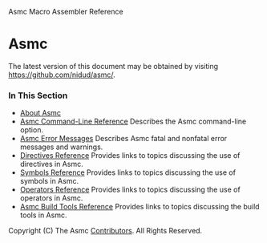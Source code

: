 Asmc Macro Assembler Reference

# Asmc

The latest version of this document may be obtained by visiting https://github.com/nidud/asmc/.

### In This Section

- [About Asmc](about/readme.md)
- [Asmc Command-Line Reference](command/readme.md) Describes the Asmc command-line option.
- [Asmc Error Messages](error/readme.md) Describes Asmc fatal and nonfatal error messages and warnings.
- [Directives Reference](directive/readme.md) Provides links to topics discussing the use of directives in Asmc.
- [Symbols Reference](symbol/readme.md) Provides links to topics discussing the use of symbols in Asmc.
- [Operators Reference](operator/readme.md) Provides links to topics discussing the use of operators in Asmc.
- [Asmc Build Tools Reference](tools/readme.md) Provides links to topics discussing the build tools in Asmc.

Copyright (C) The Asmc [Contributors](contributors.md). All Rights Reserved.

